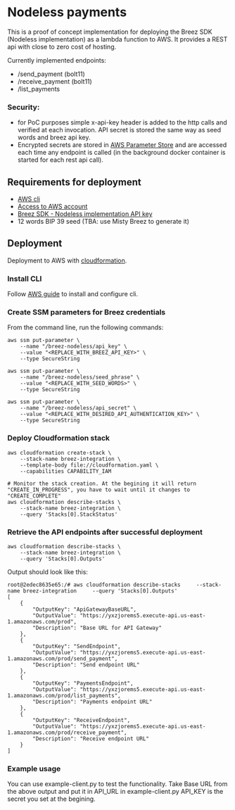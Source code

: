 # Nodeless payments
This is a proof of concept implementation for deploying the Breez SDK (Nodeless implementation) as a lambda function to AWS. It provides a REST api with close to zero cost of hosting.


Currently implemented endpoints:
- /send_payment (bolt11)
- /receive_payment (bolt11)
- /list_payments


### Security:
- for PoC purposes simple x-api-key header is added to the http calls and verified at each invocation. API secret is stored the same way as seed words and breez api key.
- Encrypted secrets are stored in [AWS Parameter Store](https://docs.aws.amazon.com/systems-manager/latest/userguide/systems-manager-parameter-store.html) and are accessed each time any endpoint is called (in the background docker container is started for each rest api call).

## Requirements for deployment
- [AWS cli](https://docs.aws.amazon.com/cli/latest/userguide/getting-started-install.html)
- [Access to AWS account](https://signin.aws.amazon.com/signup?request_type=register)
- [Breez SDK - Nodeless implementation API key](https://breez.technology/request-api-key/#contact-us-form-sdk)
- 12 words BIP 39 seed (TBA: use Misty Breez to generate it)

## Deployment 
Deployment to AWS with [cloudformation](./cloudformation.yaml). 

### Install CLI 
Follow [AWS guide](https://docs.aws.amazon.com/cli/latest/userguide/getting-started-install.html) to install and configure cli.

### Create SSM parameters for Breez credentials
From the command line, run the following commands: 
```
aws ssm put-parameter \
    --name "/breez-nodeless/api_key" \
    --value "<REPLACE_WITH_BREEZ_API_KEY>" \
    --type SecureString
```

```
aws ssm put-parameter \
    --name "/breez-nodeless/seed_phrase" \
    --value "<REPLACE_WITH_SEED_WORDS>" \
    --type SecureString
```

```
aws ssm put-parameter \
    --name "/breez-nodeless/api_secret" \
    --value "<REPLACE_WITH_DESIRED_API_AUTHENTICATION_KEY>" \
    --type SecureString
```
### Deploy Cloudformation stack
```
aws cloudformation create-stack \
    --stack-name breez-integration \
    --template-body file://cloudformation.yaml \
    --capabilities CAPABILITY_IAM
```

```
# Monitor the stack creation. At the begining it will return "CREATE_IN_PROGRESS", you have to wait until it changes to "CREATE_COMPLETE"
aws cloudformation describe-stacks \
    --stack-name breez-integration \
    --query 'Stacks[0].StackStatus'
```
### Retrieve the API endpoints after successful deployment

```
aws cloudformation describe-stacks \
    --stack-name breez-integration \
    --query 'Stacks[0].Outputs'
```
Output should look like this:
```
root@2edec8635e65:/# aws cloudformation describe-stacks     --stack-name breez-integration     --query 'Stacks[0].Outputs'
[
    {
        "OutputKey": "ApiGatewayBaseURL",
        "OutputValue": "https://yxzjorems5.execute-api.us-east-1.amazonaws.com/prod",
        "Description": "Base URL for API Gateway"
    },
    {
        "OutputKey": "SendEndpoint",
        "OutputValue": "https://yxzjorems5.execute-api.us-east-1.amazonaws.com/prod/send_payment",
        "Description": "Send endpoint URL"
    },
    {
        "OutputKey": "PaymentsEndpoint",
        "OutputValue": "https://yxzjorems5.execute-api.us-east-1.amazonaws.com/prod/list_payments",
        "Description": "Payments endpoint URL"
    },
    {
        "OutputKey": "ReceiveEndpoint",
        "OutputValue": "https://yxzjorems5.execute-api.us-east-1.amazonaws.com/prod/receive_payment",
        "Description": "Receive endpoint URL"
    }
]

```
### Example usage
You can use example-client.py to test the functionality. Take Base URL from the above output and put it in API_URL in example-client.py
API_KEY is the secret you set at the begining. 
